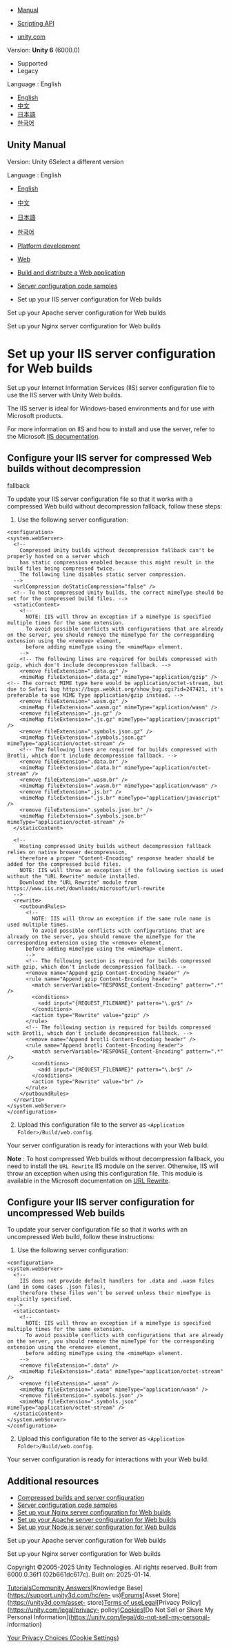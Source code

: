 [](https://docs.unity3d.com)

  * [Manual](../Manual/index.html)
  * [Scripting API](../ScriptReference/index.html)

  * [unity.com](https://unity.com/)

Version: **Unity 6** (6000.0)

  * Supported
  * Legacy

Language : English

  * [English](/Manual/web-server-config-iis.html)
  * [中文](/cn/current/Manual/web-server-config-iis.html)
  * [日本語](/ja/current/Manual/web-server-config-iis.html)
  * [한국어](/kr/current/Manual/web-server-config-iis.html)

[](https://docs.unity3d.com)

## Unity Manual

Version: Unity 6Select a different version

Language : English

  * [English](/Manual/web-server-config-iis.html)
  * [中文](/cn/current/Manual/web-server-config-iis.html)
  * [日本語](/ja/current/Manual/web-server-config-iis.html)
  * [한국어](/kr/current/Manual/web-server-config-iis.html)

  * [Platform development ](PlatformSpecific.html)
  * [Web](webgl.html)
  * [Build and distribute a Web application](webgl-building-distribution.html)
  * [Server configuration code samples](webgl-server-configuration-code-samples.html)
  * Set up your IIS server configuration for Web builds

[](web-server-config-apache.html)

Set up your Apache server configuration for Web builds

[](web-server-config-nginx.html)

Set up your Nginx server configuration for Web builds

# Set up your IIS server configuration for Web builds

Set up your Internet Information Services (IIS) server configuration file to
use the IIS server with Unity Web builds.

The IIS server is ideal for Windows-based environments and for use with
Microsoft products.

For more information on IIS and how to install and use the server, refer to
the Microsoft [IIS documentation](https://www.iis.net/overview).

## Configure your IIS server for compressed Web builds without decompression
fallback

To update your IIS server configuration file so that it works with a
compressed Web build without decompression fallback, follow these steps:

  1. Use the following server configuration: 
    
        <?xml version="1.0" encoding="UTF-8"?>
    
    
    <configuration>
    <system.webServer>
      <!--
        Compressed Unity builds without decompression fallback can't be properly hosted on a server which
        has static compression enabled because this might result in the build files being compressed twice.
        The following line disables static server compression.
      -->
      <urlCompression doStaticCompression="false" />
      <!-- To host compressed Unity builds, the correct mimeType should be set for the compressed build files. -->
      <staticContent>
        <!--
          NOTE: IIS will throw an exception if a mimeType is specified multiple times for the same extension.
          To avoid possible conflicts with configurations that are already on the server, you should remove the mimeType for the corresponding extension using the <remove> element,
          before adding mimeType using the <mimeMap> element.
        -->
        <!-- The following lines are required for builds compressed with gzip, which don't include decompression fallback. -->
        <remove fileExtension=".data.gz" />
        <mimeMap fileExtension=".data.gz" mimeType="application/gzip" /><!-- The correct MIME type here would be application/octet-stream, but due to Safari bug https://bugs.webkit.org/show_bug.cgi?id=247421, it's preferable to use MIME Type application/gzip instead. -->
        <remove fileExtension=".wasm.gz" />
        <mimeMap fileExtension=".wasm.gz" mimeType="application/wasm" />
        <remove fileExtension=".js.gz" />
        <mimeMap fileExtension=".js.gz" mimeType="application/javascript" />
        <remove fileExtension=".symbols.json.gz" />
        <mimeMap fileExtension=".symbols.json.gz" mimeType="application/octet-stream" />
        <!-- The following lines are required for builds compressed with Brotli, which don't include decompression fallback. -->
        <remove fileExtension=".data.br" />
        <mimeMap fileExtension=".data.br" mimeType="application/octet-stream" />
        <remove fileExtension=".wasm.br" />
        <mimeMap fileExtension=".wasm.br" mimeType="application/wasm" />
        <remove fileExtension=".js.br" />
        <mimeMap fileExtension=".js.br" mimeType="application/javascript" />
        <remove fileExtension=".symbols.json.br" />
        <mimeMap fileExtension=".symbols.json.br" mimeType="application/octet-stream" />
      </staticContent>
    
      <!--
        Hosting compressed Unity builds without decompression fallback relies on native browser decompression,
        therefore a proper "Content-Encoding" response header should be added for the compressed build files.
        NOTE: IIS will throw an exception if the following section is used without the "URL Rewrite" module installed.
        Download the "URL Rewrite" module from https://www.iis.net/downloads/microsoft/url-rewrite
      -->
      <rewrite>
        <outboundRules>
          <!--
            NOTE: IIS will throw an exception if the same rule name is used multiple times.
            To avoid possible conflicts with configurations that are already on the server, you should remove the mimeType for the corresponding extension using the <remove> element,
          before adding mimeType using the <mimeMap> element.
          -->
          <!-- The following section is required for builds compressed with gzip, which don't include decompression fallback. -->
          <remove name="Append gzip Content-Encoding header" />
          <rule name="Append gzip Content-Encoding header">
            <match serverVariable="RESPONSE_Content-Encoding" pattern=".*" />
            <conditions>
              <add input="{REQUEST_FILENAME}" pattern="\.gz$" />
            </conditions>
            <action type="Rewrite" value="gzip" />
          </rule>
          <!-- The following section is required for builds compressed with Brotli, which don't include decompression fallback. -->
          <remove name="Append brotli Content-Encoding header" />
          <rule name="Append brotli Content-Encoding header">
            <match serverVariable="RESPONSE_Content-Encoding" pattern=".*" />
            <conditions>
              <add input="{REQUEST_FILENAME}" pattern="\.br$" />
            </conditions>
            <action type="Rewrite" value="br" />
          </rule>
        </outboundRules>
      </rewrite>
    </system.webServer>
    </configuration>
    

  2. Upload this configuration file to the server as `<Application Folder>/Build/web.config`.

Your server configuration is ready for interactions with your Web build.

**Note** : To host compressed Web builds without decompression fallback, you
need to install the `URL Rewrite` IIS module on the server. Otherwise, IIS
will throw an exception when using this configuration file. This module is
available in the Microsoft documentation on [URL
Rewrite](https://www.iis.net/downloads/microsoft/url-rewrite).

## Configure your IIS server configuration for uncompressed Web builds

To update your server configuration file so that it works with an uncompressed
Web build, follow these instructions:

  1. Use the following server configuration:
    
        <?xml version="1.0" encoding="UTF-8"?>
    <configuration>
    <system.webServer>
      <!--
        IIS does not provide default handlers for .data and .wasm files (and in some cases .json files),
        therefore these files won’t be served unless their mimeType is explicitly specified.
      -->
      <staticContent>
        <!--
          NOTE: IIS will throw an exception if a mimeType is specified multiple times for the same extension.
          To avoid possible conflicts with configurations that are already on the server, you should remove the mimeType for the corresponding extension using the <remove> element,
          before adding mimeType using the <mimeMap> element.
        -->
        <remove fileExtension=".data" />
        <mimeMap fileExtension=".data" mimeType="application/octet-stream" />
        <remove fileExtension=".wasm" />
        <mimeMap fileExtension=".wasm" mimeType="application/wasm" />
        <remove fileExtension=".symbols.json" />
        <mimeMap fileExtension=".symbols.json" mimeType="application/octet-stream" />
      </staticContent>
    </system.webServer>
    </configuration>
    

  2. Upload this configuration file to the server as `<Application Folder>/Build/web.config`. 

Your server configuration is ready for interactions with your Web build.

## Additional resources

  * [Compressed builds and server configuration](webgl-deploying.html)
  * [Server configuration code samples](webgl-server-configuration-code-samples.html)
  * [Set up your Nginx server configuration for Web builds](web-server-config-nginx.html)
  * [Set up your Apache server configuration for Web builds](web-server-config-apache.html)
  * [Set up your Node.js server configuration for Web builds](web-server-config-nodejs.html)

[](web-server-config-apache.html)

Set up your Apache server configuration for Web builds

[](web-server-config-nginx.html)

Set up your Nginx server configuration for Web builds

Copyright ©2005-2025 Unity Technologies. All rights reserved. Built from
6000.0.36f1 (02b661dc617c). Built on: 2025-01-14.

[Tutorials](https://learn.unity.com/)[Community
Answers](https://answers.unity3d.com)[Knowledge
Base](https://support.unity3d.com/hc/en-
us)[Forums](https://forum.unity3d.com)[Asset Store](https://unity3d.com/asset-
store)[Terms of
use](https://docs.unity3d.com/Manual/TermsOfUse.html)[Legal](https://unity.com/legal)[Privacy
Policy](https://unity.com/legal/privacy-
policy)[Cookies](https://unity.com/legal/cookie-policy)[Do Not Sell or Share
My Personal Information](https://unity.com/legal/do-not-sell-my-personal-
information)

[Your Privacy Choices (Cookie Settings)](javascript:void\(0\);)

